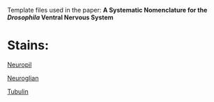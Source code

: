 Template files used in the paper: **A Systematic Nomenclature for the *Drosophila* Ventral Nervous System**

# Stains:

[Neuropil](./neuropil.nrrd)

[Neuroglian](./Neuroglian.nrrd)

[Tubulin](./Tubulin.nrrd)
